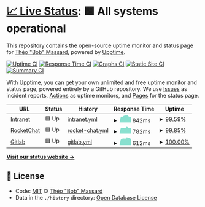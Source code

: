 # [📈 Live Status](https://tbobm.github.io/etna-uptime): <!--live status--> **🟩 All systems operational**

This repository contains the open-source uptime monitor and status page for [Théo "Bob" Massard](https://fr.linkedin.com/in/theomassard), powered by [Upptime](https://github.com/upptime/upptime).

[![Uptime CI](https://github.com/koj-co/upptime/workflows/Uptime%20CI/badge.svg)](https://github.com/koj-co/upptime/actions?query=workflow%3A%22Uptime+CI%22)
[![Response Time CI](https://github.com/koj-co/upptime/workflows/Response%20Time%20CI/badge.svg)](https://github.com/koj-co/upptime/actions?query=workflow%3A%22Response+Time+CI%22)
[![Graphs CI](https://github.com/koj-co/upptime/workflows/Graphs%20CI/badge.svg)](https://github.com/koj-co/upptime/actions?query=workflow%3A%22Graphs+CI%22)
[![Static Site CI](https://github.com/koj-co/upptime/workflows/Static%20Site%20CI/badge.svg)](https://github.com/koj-co/upptime/actions?query=workflow%3A%22Static+Site+CI%22)
[![Summary CI](https://github.com/koj-co/upptime/workflows/Summary%20CI/badge.svg)](https://github.com/koj-co/upptime/actions?query=workflow%3A%22Summary+CI%22)

With [Upptime](https://upptime.js.org), you can get your own unlimited and free uptime monitor and status page, powered entirely by a GitHub repository. We use [Issues](https://github.com/tbobm/etna-uptime/issues) as incident reports, [Actions](https://github.com/tbobm/etna-uptime/actions) as uptime monitors, and [Pages](https://tbobm.github.io/etna-uptime) for the status page.

<!--start: status pages-->
<!-- This summary is generated by Upptime (https://github.com/upptime/upptime) -->
<!-- Do not edit this manually, your changes will be overwritten -->
<!-- prettier-ignore -->
| URL | Status | History | Response Time | Uptime |
| --- | ------ | ------- | ------------- | ------ |
| <img alt="" src="https://favicons.githubusercontent.com/intra.etna-alternance.net" height="13"> [Intranet](https://intra.etna-alternance.net) | 🟩 Up | [intranet.yml](https://github.com/tbobm/etna-uptime/commits/HEAD/history/intranet.yml) | <details><summary><img alt="Response time graph" src="./graphs/intranet/response-time-week.png" height="20"> 842ms</summary><br><a href="https://tbobm.github.io/etna-uptime/history/intranet"><img alt="Response time 1043" src="https://img.shields.io/endpoint?url=https%3A%2F%2Fraw.githubusercontent.com%2Ftbobm%2Fetna-uptime%2FHEAD%2Fapi%2Fintranet%2Fresponse-time.json"></a><br><a href="https://tbobm.github.io/etna-uptime/history/intranet"><img alt="24-hour response time 1008" src="https://img.shields.io/endpoint?url=https%3A%2F%2Fraw.githubusercontent.com%2Ftbobm%2Fetna-uptime%2FHEAD%2Fapi%2Fintranet%2Fresponse-time-day.json"></a><br><a href="https://tbobm.github.io/etna-uptime/history/intranet"><img alt="7-day response time 842" src="https://img.shields.io/endpoint?url=https%3A%2F%2Fraw.githubusercontent.com%2Ftbobm%2Fetna-uptime%2FHEAD%2Fapi%2Fintranet%2Fresponse-time-week.json"></a><br><a href="https://tbobm.github.io/etna-uptime/history/intranet"><img alt="30-day response time 829" src="https://img.shields.io/endpoint?url=https%3A%2F%2Fraw.githubusercontent.com%2Ftbobm%2Fetna-uptime%2FHEAD%2Fapi%2Fintranet%2Fresponse-time-month.json"></a><br><a href="https://tbobm.github.io/etna-uptime/history/intranet"><img alt="1-year response time 1043" src="https://img.shields.io/endpoint?url=https%3A%2F%2Fraw.githubusercontent.com%2Ftbobm%2Fetna-uptime%2FHEAD%2Fapi%2Fintranet%2Fresponse-time-year.json"></a></details> | <details><summary><a href="https://tbobm.github.io/etna-uptime/history/intranet">99.59%</a></summary><a href="https://tbobm.github.io/etna-uptime/history/intranet"><img alt="All-time uptime 99.55%" src="https://img.shields.io/endpoint?url=https%3A%2F%2Fraw.githubusercontent.com%2Ftbobm%2Fetna-uptime%2FHEAD%2Fapi%2Fintranet%2Fuptime.json"></a><br><a href="https://tbobm.github.io/etna-uptime/history/intranet"><img alt="24-hour uptime 100.00%" src="https://img.shields.io/endpoint?url=https%3A%2F%2Fraw.githubusercontent.com%2Ftbobm%2Fetna-uptime%2FHEAD%2Fapi%2Fintranet%2Fuptime-day.json"></a><br><a href="https://tbobm.github.io/etna-uptime/history/intranet"><img alt="7-day uptime 99.59%" src="https://img.shields.io/endpoint?url=https%3A%2F%2Fraw.githubusercontent.com%2Ftbobm%2Fetna-uptime%2FHEAD%2Fapi%2Fintranet%2Fuptime-week.json"></a><br><a href="https://tbobm.github.io/etna-uptime/history/intranet"><img alt="30-day uptime 99.91%" src="https://img.shields.io/endpoint?url=https%3A%2F%2Fraw.githubusercontent.com%2Ftbobm%2Fetna-uptime%2FHEAD%2Fapi%2Fintranet%2Fuptime-month.json"></a><br><a href="https://tbobm.github.io/etna-uptime/history/intranet"><img alt="1-year uptime 99.55%" src="https://img.shields.io/endpoint?url=https%3A%2F%2Fraw.githubusercontent.com%2Ftbobm%2Fetna-uptime%2FHEAD%2Fapi%2Fintranet%2Fuptime-year.json"></a></details>
| <img alt="" src="https://favicons.githubusercontent.com/rocket.etna.io" height="13"> [RocketChat](https://rocket.etna.io) | 🟩 Up | [rocket-chat.yml](https://github.com/tbobm/etna-uptime/commits/HEAD/history/rocket-chat.yml) | <details><summary><img alt="Response time graph" src="./graphs/rocket-chat/response-time-week.png" height="20"> 782ms</summary><br><a href="https://tbobm.github.io/etna-uptime/history/rocket-chat"><img alt="Response time 1371" src="https://img.shields.io/endpoint?url=https%3A%2F%2Fraw.githubusercontent.com%2Ftbobm%2Fetna-uptime%2FHEAD%2Fapi%2Frocket-chat%2Fresponse-time.json"></a><br><a href="https://tbobm.github.io/etna-uptime/history/rocket-chat"><img alt="24-hour response time 1057" src="https://img.shields.io/endpoint?url=https%3A%2F%2Fraw.githubusercontent.com%2Ftbobm%2Fetna-uptime%2FHEAD%2Fapi%2Frocket-chat%2Fresponse-time-day.json"></a><br><a href="https://tbobm.github.io/etna-uptime/history/rocket-chat"><img alt="7-day response time 782" src="https://img.shields.io/endpoint?url=https%3A%2F%2Fraw.githubusercontent.com%2Ftbobm%2Fetna-uptime%2FHEAD%2Fapi%2Frocket-chat%2Fresponse-time-week.json"></a><br><a href="https://tbobm.github.io/etna-uptime/history/rocket-chat"><img alt="30-day response time 776" src="https://img.shields.io/endpoint?url=https%3A%2F%2Fraw.githubusercontent.com%2Ftbobm%2Fetna-uptime%2FHEAD%2Fapi%2Frocket-chat%2Fresponse-time-month.json"></a><br><a href="https://tbobm.github.io/etna-uptime/history/rocket-chat"><img alt="1-year response time 1371" src="https://img.shields.io/endpoint?url=https%3A%2F%2Fraw.githubusercontent.com%2Ftbobm%2Fetna-uptime%2FHEAD%2Fapi%2Frocket-chat%2Fresponse-time-year.json"></a></details> | <details><summary><a href="https://tbobm.github.io/etna-uptime/history/rocket-chat">99.85%</a></summary><a href="https://tbobm.github.io/etna-uptime/history/rocket-chat"><img alt="All-time uptime 99.36%" src="https://img.shields.io/endpoint?url=https%3A%2F%2Fraw.githubusercontent.com%2Ftbobm%2Fetna-uptime%2FHEAD%2Fapi%2Frocket-chat%2Fuptime.json"></a><br><a href="https://tbobm.github.io/etna-uptime/history/rocket-chat"><img alt="24-hour uptime 100.00%" src="https://img.shields.io/endpoint?url=https%3A%2F%2Fraw.githubusercontent.com%2Ftbobm%2Fetna-uptime%2FHEAD%2Fapi%2Frocket-chat%2Fuptime-day.json"></a><br><a href="https://tbobm.github.io/etna-uptime/history/rocket-chat"><img alt="7-day uptime 99.85%" src="https://img.shields.io/endpoint?url=https%3A%2F%2Fraw.githubusercontent.com%2Ftbobm%2Fetna-uptime%2FHEAD%2Fapi%2Frocket-chat%2Fuptime-week.json"></a><br><a href="https://tbobm.github.io/etna-uptime/history/rocket-chat"><img alt="30-day uptime 99.96%" src="https://img.shields.io/endpoint?url=https%3A%2F%2Fraw.githubusercontent.com%2Ftbobm%2Fetna-uptime%2FHEAD%2Fapi%2Frocket-chat%2Fuptime-month.json"></a><br><a href="https://tbobm.github.io/etna-uptime/history/rocket-chat"><img alt="1-year uptime 99.36%" src="https://img.shields.io/endpoint?url=https%3A%2F%2Fraw.githubusercontent.com%2Ftbobm%2Fetna-uptime%2FHEAD%2Fapi%2Frocket-chat%2Fuptime-year.json"></a></details>
| <img alt="" src="https://favicons.githubusercontent.com/rendu-git.etna-alternance.net" height="13"> [Gitlab](https://rendu-git.etna-alternance.net/) | 🟩 Up | [gitlab.yml](https://github.com/tbobm/etna-uptime/commits/HEAD/history/gitlab.yml) | <details><summary><img alt="Response time graph" src="./graphs/gitlab/response-time-week.png" height="20"> 612ms</summary><br><a href="https://tbobm.github.io/etna-uptime/history/gitlab"><img alt="Response time 665" src="https://img.shields.io/endpoint?url=https%3A%2F%2Fraw.githubusercontent.com%2Ftbobm%2Fetna-uptime%2FHEAD%2Fapi%2Fgitlab%2Fresponse-time.json"></a><br><a href="https://tbobm.github.io/etna-uptime/history/gitlab"><img alt="24-hour response time 656" src="https://img.shields.io/endpoint?url=https%3A%2F%2Fraw.githubusercontent.com%2Ftbobm%2Fetna-uptime%2FHEAD%2Fapi%2Fgitlab%2Fresponse-time-day.json"></a><br><a href="https://tbobm.github.io/etna-uptime/history/gitlab"><img alt="7-day response time 612" src="https://img.shields.io/endpoint?url=https%3A%2F%2Fraw.githubusercontent.com%2Ftbobm%2Fetna-uptime%2FHEAD%2Fapi%2Fgitlab%2Fresponse-time-week.json"></a><br><a href="https://tbobm.github.io/etna-uptime/history/gitlab"><img alt="30-day response time 574" src="https://img.shields.io/endpoint?url=https%3A%2F%2Fraw.githubusercontent.com%2Ftbobm%2Fetna-uptime%2FHEAD%2Fapi%2Fgitlab%2Fresponse-time-month.json"></a><br><a href="https://tbobm.github.io/etna-uptime/history/gitlab"><img alt="1-year response time 665" src="https://img.shields.io/endpoint?url=https%3A%2F%2Fraw.githubusercontent.com%2Ftbobm%2Fetna-uptime%2FHEAD%2Fapi%2Fgitlab%2Fresponse-time-year.json"></a></details> | <details><summary><a href="https://tbobm.github.io/etna-uptime/history/gitlab">100.00%</a></summary><a href="https://tbobm.github.io/etna-uptime/history/gitlab"><img alt="All-time uptime 99.44%" src="https://img.shields.io/endpoint?url=https%3A%2F%2Fraw.githubusercontent.com%2Ftbobm%2Fetna-uptime%2FHEAD%2Fapi%2Fgitlab%2Fuptime.json"></a><br><a href="https://tbobm.github.io/etna-uptime/history/gitlab"><img alt="24-hour uptime 100.00%" src="https://img.shields.io/endpoint?url=https%3A%2F%2Fraw.githubusercontent.com%2Ftbobm%2Fetna-uptime%2FHEAD%2Fapi%2Fgitlab%2Fuptime-day.json"></a><br><a href="https://tbobm.github.io/etna-uptime/history/gitlab"><img alt="7-day uptime 100.00%" src="https://img.shields.io/endpoint?url=https%3A%2F%2Fraw.githubusercontent.com%2Ftbobm%2Fetna-uptime%2FHEAD%2Fapi%2Fgitlab%2Fuptime-week.json"></a><br><a href="https://tbobm.github.io/etna-uptime/history/gitlab"><img alt="30-day uptime 100.00%" src="https://img.shields.io/endpoint?url=https%3A%2F%2Fraw.githubusercontent.com%2Ftbobm%2Fetna-uptime%2FHEAD%2Fapi%2Fgitlab%2Fuptime-month.json"></a><br><a href="https://tbobm.github.io/etna-uptime/history/gitlab"><img alt="1-year uptime 99.44%" src="https://img.shields.io/endpoint?url=https%3A%2F%2Fraw.githubusercontent.com%2Ftbobm%2Fetna-uptime%2FHEAD%2Fapi%2Fgitlab%2Fuptime-year.json"></a></details>

<!--end: status pages-->

[**Visit our status website →**](https://tbobm.github.io/etna-uptime)

## 📄 License

- Code: [MIT](./LICENSE) © [Théo "Bob" Massard](https://fr.linkedin.com/in/theomassard)
- Data in the `./history` directory: [Open Database License](https://opendatacommons.org/licenses/odbl/1-0/)
